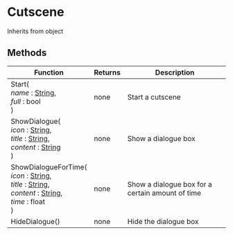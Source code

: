 # Cutscene
Inherits from object
## Methods
|Function|Returns|Description|
|---|---|---|
|Start(<br/><i>name</i> : [String](../static/String.md),<br/><i>full</i> : bool<br/>)|none|Start a cutscene|
|ShowDialogue(<br/><i>icon</i> : [String](../static/String.md),<br/><i>title</i> : [String](../static/String.md),<br/><i>content</i> : [String](../static/String.md)<br/>)|none|Show a dialogue box|
|ShowDialogueForTime(<br/><i>icon</i> : [String](../static/String.md),<br/><i>title</i> : [String](../static/String.md),<br/><i>content</i> : [String](../static/String.md),<br/><i>time</i> : float<br/>)|none|Show a dialogue box for a certain amount of time|
|HideDialogue()|none|Hide the dialogue box|
